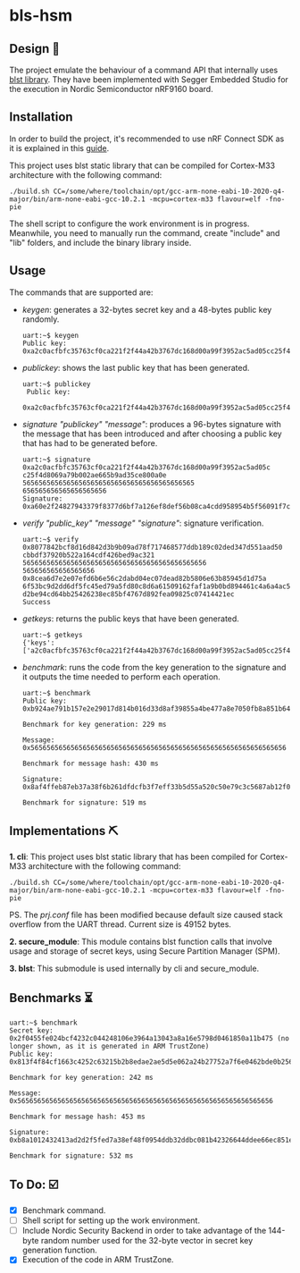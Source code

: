 # bls-hsm

## Design :page_with_curl:
The project emulate the behaviour of a command API that internally uses [blst library](https://github.com/supranational/blst#blst). They have been implemented with Segger Embedded Studio for the execution in Nordic Semiconductor nRF9160 board.


## Installation
In order to build the project, it's recommended to use nRF Connect SDK as it is explained in this [guide](https://developer.nordicsemi.com/nRF_Connect_SDK/doc/latest/nrf/gs_assistant.html).

This project uses blst static library that can be compiled for Cortex-M33 architecture with the following command:
```
./build.sh CC=/some/where/toolchain/opt/gcc-arm-none-eabi-10-2020-q4-major/bin/arm-none-eabi-gcc-10.2.1 -mcpu=cortex-m33 flavour=elf -fno-pie
```
The shell script to configure the work environment is in progress. Meanwhile, you need to manually run the command, create "include" and "lib" folders, and include the binary library inside.


## Usage
The commands that are supported are:
- *keygen*: generates a 32-bytes secret key and a 48-bytes public key randomly.
  ```
  uart:~$ keygen
  Public key:
  0xa2c0acfbfc35763cf0ca221f2f44a42b3767dc168d00a99f3952ac5ad05cc25f4d8069a79b002ae665b9ad35ce800a0e
  ```
- *publickey*: shows the last public key that has been generated.
  ```
  uart:~$ publickey
   Public key:
   0xa2c0acfbfc35763cf0ca221f2f44a42b3767dc168d00a99f3952ac5ad05cc25f4d8069a79b002ae665b9ad35ce800a0e
  ```
- *signature "publickey" "message"*: produces a 96-bytes signature with the message that has been introduced and after choosing a public key that has had to be generated before.
  ```
  uart:~$ signature 0xa2c0acfbfc35763cf0ca221f2f44a42b3767dc168d00a99f3952ac5ad05c
  c25f4d8069a79b002ae665b9ad35ce800a0e 5656565656565656565656565656565656565656565
  656565656565656565656
  Signature:
  0xa60e2f24827943379f8377d6bf7a126ef8def56b08ca4cdd958954b5f56091f7cd49d251481f4cd6316396a2a4f4398c09e2cfda6ea16416dffdac687cf06db0e4d3a0ec83b4016c835b27f84325342199f724abd092cb7957177f5f30dcbe19
  ```
- *verify "public_key" "message" "signature"*: signature verification.
  ```
  uart:~$ verify 0x8077842bcf8d16d842d3b9b09ad78f717468577ddb189c02ded347d551aad50
  cbbdf37920b522a164cdf426bed9ac321 5656565656565656565656565656565656565656565656
  565656565656565656 0x8cea6d7e2e07efd6b6e56c2dabd04ec07dead82b5806e63b85945d1d75a
  6f53bc9d2dd6df5fc45ed79a5fd80c8d6a61509162faf1a9b0bd894461c4a6a4ac5db427e18694b1
  d2be94cd64bb25426238ec85bf4767d892fea09825c07414421ec
  Success
  ```
- *getkeys*: returns the public keys that have been generated.
  ```
  uart:~$ getkeys
  {'keys':['a2c0acfbfc35763cf0ca221f2f44a42b3767dc168d00a99f3952ac5ad05cc25f4d8069a79b002ae665b9ad35ce800a0e']}
  ```
- *benchmark*: runs the code from the key generation to the signature and it outputs the time needed to perform each operation.
  ```
  uart:~$ benchmark
  Public key:
  0xb924ae791b157e2e29017d814b016d33d8af39855a4be477a8e7050fb8a851b645f56a6366332926595d3c3c6955e085

  Benchmark for key generation: 229 ms

  Message:
  0x5656565656565656565656565656565656565656565656565656565656565656

  Benchmark for message hash: 430 ms

  Signature:
  0x8af4ffeb87eb37a38f6b261dfdcfb3f7eff33b5d55a520c50e79c3c5687ab12f0389962dac4378930a8ecccf10c993cb0e0e83476295f6dc45a7548c35d583ddb6b4d2d2bd7921462030a334c625fb4b7cad7c1c2ad046fe8878bb61bf3b154f

  Benchmark for signature: 519 ms
  ```


## Implementations :pick:
**1. cli**: This project uses blst static library that has been compiled for Cortex-M33 architecture with the following command:
```
./build.sh CC=/some/where/toolchain/opt/gcc-arm-none-eabi-10-2020-q4-major/bin/arm-none-eabi-gcc-10.2.1 -mcpu=cortex-m33 flavour=elf -fno-pie
```

PS. The *prj.conf* file has been modified because default size caused stack overflow from the UART thread. Current size is 49152 bytes.

**2. secure_module**: This module contains blst function calls that involve usage and storage of secret keys, using Secure Partition Manager (SPM).

**3. blst**: This submodule is used internally by cli and secure_module.

## Benchmarks :hourglass_flowing_sand:
```
uart:~$ benchmark
Secret key:
0x2f0455fe024bcf4232c044248106e3964a13043a8a16e5798d0461850a11b475 (no longer shown, as it is generated in ARM TrustZone)
Public key:
0x813f4f84cf1663c4252c63215b2b8edae2ae5d5e062a24b27752a7f6e0462bde0b256ace4cd9e9dd7e4c0b6507d3f20f

Benchmark for key generation: 242 ms

Message:
0x5656565656565656565656565656565656565656565656565656565656565656

Benchmark for message hash: 453 ms

Signature:
0xb8a1012432413ad2d2f5fed7a38ef48f0954ddb32ddbc081b42326644ddee66ec851e2c173a28c218fe4c4b5f7e533cb14c81d78f2ca315f428b66e73572526fe1ba9ec56736c04dd76c80188d49d2facd3f15b12dcf6f5afcf156f5b2746920

Benchmark for signature: 532 ms
```

## To Do: :ballot_box_with_check:
- [x] Benchmark command.
- [ ] Shell script for setting up the work environment.
- [ ] Include Nordic Security Backend in order to take advantage of the 144-byte random number used for the 32-byte vector in secret key generation function.
- [x] Execution of the code in ARM TrustZone.
